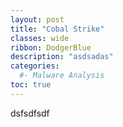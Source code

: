 ```yaml
---
layout: post
title: "Cobal Strike"
classes: wide
ribbon: DodgerBlue
description: "asdsadas"
categories:
  #- Malware Analysis
toc: true
---
```

dsfsdfsdf
